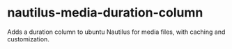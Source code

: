 # nautilus-media-duration-column
Adds a duration column to ubuntu Nautilus for media files, with caching and customization.
